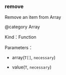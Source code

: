 
### remove


Remove an item from Array

@category Array


Kind：Function


Parameters：

- array(`T[]`, `necessary`) 


- value(`T`, `necessary`) 

